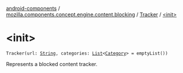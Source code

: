 [android-components](../../index.md) / [mozilla.components.concept.engine.content.blocking](../index.md) / [Tracker](index.md) / [&lt;init&gt;](./-init-.md)

# &lt;init&gt;

`Tracker(url: `[`String`](https://kotlinlang.org/api/latest/jvm/stdlib/kotlin/-string/index.html)`, categories: `[`List`](https://kotlinlang.org/api/latest/jvm/stdlib/kotlin.collections/-list/index.html)`<`[`Category`](-category/index.md)`> = emptyList())`

Represents a blocked content tracker.

